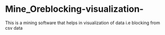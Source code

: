 # Mine_Oreblocking-visualization-
This is a mining software  that helps in visualization of data i.e blocking from csv data
